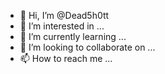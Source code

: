 - 👋 Hi, I’m @Dead5h0tt
- 👀 I’m interested in ...
- 🌱 I’m currently learning ...
- 💞️ I’m looking to collaborate on ...
- 📫 How to reach me ...

<!---
Dead5h0tt/Dead5h0tt is a ✨ special ✨ repository because its `README.md` (this file) appears on your GitHub profile.
You can click the Preview link to take a look at your changes.
--->

